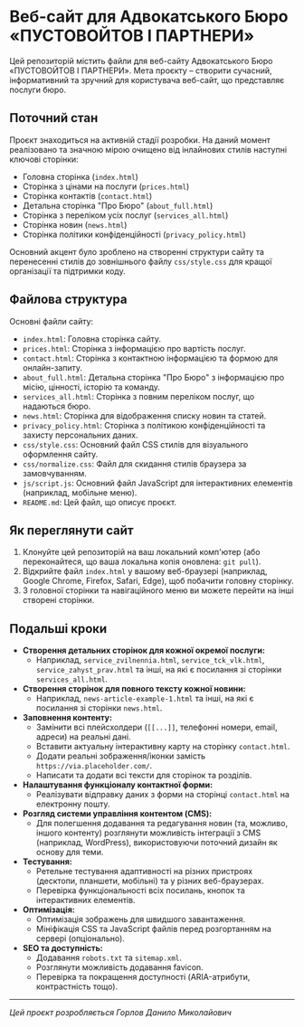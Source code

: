 # Веб-сайт для Адвокатського Бюро «ПУСТОВОЙТОВ І ПАРТНЕРИ»

Цей репозиторій містить файли для веб-сайту Адвокатського Бюро «ПУСТОВОЙТОВ І ПАРТНЕРИ».
Мета проєкту – створити сучасний, інформативний та зручний для користувача веб-сайт, що представляє послуги бюро.

## Поточний стан

Проєкт знаходиться на активній стадії розробки. На даний момент реалізовано та значною мірою очищено від інлайнових стилів наступні ключові сторінки:
* Головна сторінка (`index.html`)
* Сторінка з цінами на послуги (`prices.html`)
* Сторінка контактів (`contact.html`)
* Детальна сторінка "Про Бюро" (`about_full.html`)
* Сторінка з переліком усіх послуг (`services_all.html`)
* Сторінка новин (`news.html`)
* Сторінка політики конфіденційності (`privacy_policy.html`)

Основний акцент було зроблено на створенні структури сайту та перенесенні стилів до зовнішнього файлу `css/style.css` для кращої організації та підтримки коду.

## Файлова структура

Основні файли сайту:

* `index.html`: Головна сторінка сайту.
* `prices.html`: Сторінка з інформацією про вартість послуг.
* `contact.html`: Сторінка з контактною інформацією та формою для онлайн-запиту.
* `about_full.html`: Детальна сторінка "Про Бюро" з інформацією про місію, цінності, історію та команду.
* `services_all.html`: Сторінка з повним переліком послуг, що надаються бюро.
* `news.html`: Сторінка для відображення списку новин та статей.
* `privacy_policy.html`: Сторінка з політикою конфіденційності та захисту персональних даних.
* `css/style.css`: Основний файл CSS стилів для візуального оформлення сайту.
* `css/normalize.css`: Файл для скидання стилів браузера за замовчуванням.
* `js/script.js`: Основний файл JavaScript для інтерактивних елементів (наприклад, мобільне меню).
* `README.md`: Цей файл, що описує проєкт.

## Як переглянути сайт

1.  Клонуйте цей репозиторій на ваш локальний комп'ютер (або переконайтеся, що ваша локальна копія оновлена: `git pull`).
2.  Відкрийте файл `index.html` у вашому веб-браузері (наприклад, Google Chrome, Firefox, Safari, Edge), щоб побачити головну сторінку.
3.  З головної сторінки та навігаційного меню ви можете перейти на інші створені сторінки.

## Подальші кроки

* **Створення детальних сторінок для кожної окремої послуги:**
    * Наприклад, `service_zvilnennia.html`, `service_tck_vlk.html`, `service_zahyst_prav.html` та інші, на які є посилання зі сторінки `services_all.html`.
* **Створення сторінок для повного тексту кожної новини:**
    * Наприклад, `news-article-example-1.html` та інші, на які є посилання зі сторінки `news.html`.
* **Заповнення контенту:**
    * Замінити всі плейсхолдери (`[[...]]`, телефонні номери, email, адреси) на реальні дані.
    * Вставити актуальну інтерактивну карту на сторінку `contact.html`.
    * Додати реальні зображення/іконки замість `https://via.placeholder.com/`.
    * Написати та додати всі тексти для сторінок та розділів.
* **Налаштування функціоналу контактної форми:**
    * Реалізувати відправку даних з форми на сторінці `contact.html` на електронну пошту.
* **Розгляд системи управління контентом (CMS):**
    * Для полегшення додавання та редагування новин (та, можливо, іншого контенту) розглянути можливість інтеграції з CMS (наприклад, WordPress), використовуючи поточний дизайн як основу для теми.
* **Тестування:**
    * Ретельне тестування адаптивності на різних пристроях (десктопи, планшети, мобільні) та у різних веб-браузерах.
    * Перевірка функціональності всіх посилань, кнопок та інтерактивних елементів.
* **Оптимізація:**
    * Оптимізація зображень для швидшого завантаження.
    * Мініфікація CSS та JavaScript файлів перед розгортанням на сервері (опціонально).
* **SEO та доступність:**
    * Додавання `robots.txt` та `sitemap.xml`.
    * Розглянути можливість додавання favicon.
    * Перевірка та покращення доступності (ARIA-атрибути, контрастність тощо).

---

*Цей проєкт розробляється Горлов Данило Миколайович*
